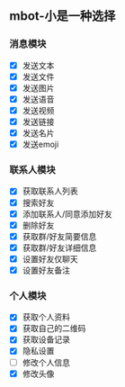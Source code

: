 ## mbot-小是一种选择


### 消息模块
- [x] 发送文本
- [x] 发送文件
- [x] 发送图片
- [x] 发送语音
- [x] 发送视频
- [x] 发送链接
- [x] 发送名片
- [x] 发送emoji

### 联系人模块
- [x] 获取联系人列表
- [x] 搜索好友
- [x] 添加联系人/同意添加好友
- [x] 删除好友
- [x] 获取群/好友简要信息
- [x] 获取群/好友详细信息
- [x] 设置好友仅聊天
- [x] 设置好友备注

### 个人模块
- [x] 获取个人资料
- [x] 获取自己的二维码
- [x] 获取设备记录
- [x] 隐私设置
- [ ] 修改个人信息
- [x] 修改头像